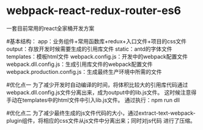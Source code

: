 # webpack-react-redux-router-es6
一套目前常用的react全家桶开发方案

#基本结构：
app：业务组件+常用函数库+redux+入口文件+项目的css文件
output：存放开发时候需要生成的引用库文件
static：antd的字体文件
templates：模板html文件
webpack.config.js：开发中的webpack配置文件
webpack.dll.config.js：生成引用库文件的webpack配置文件
webpack.production.config.js：生成最终生产环境中所需的文件



#优化点一
为了减少开发时自动编译的时间，将体积比较大的引用库代码通过webpack.dll.config.js文件分离出来，成为output中的lib.js文件。
这时候注意得手动在templates中的html文件中引入lib.js文件。
通过执行：npm run dll

#优化点二
为了减少最终生成的js文件代码的大小，通过extract-text-webpack-plugin组件，将相应的css文件从js文件中分离出来；同时对js代码
进行了压缩。


